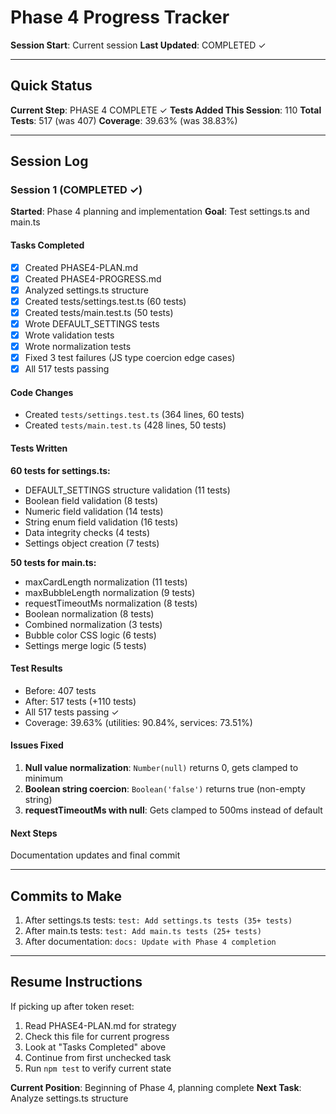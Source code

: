 # Phase 4 Progress Tracker

**Session Start**: Current session
**Last Updated**: COMPLETED ✓

---

## Quick Status

**Current Step**: PHASE 4 COMPLETE ✓
**Tests Added This Session**: 110
**Total Tests**: 517 (was 407)
**Coverage**: 39.63% (was 38.83%)

---

## Session Log

### Session 1 (COMPLETED ✓)

**Started**: Phase 4 planning and implementation
**Goal**: Test settings.ts and main.ts

#### Tasks Completed
- [x] Created PHASE4-PLAN.md
- [x] Created PHASE4-PROGRESS.md
- [x] Analyzed settings.ts structure
- [x] Created tests/settings.test.ts (60 tests)
- [x] Created tests/main.test.ts (50 tests)
- [x] Wrote DEFAULT_SETTINGS tests
- [x] Wrote validation tests
- [x] Wrote normalization tests
- [x] Fixed 3 test failures (JS type coercion edge cases)
- [x] All 517 tests passing

#### Code Changes
- Created `tests/settings.test.ts` (364 lines, 60 tests)
- Created `tests/main.test.ts` (428 lines, 50 tests)

#### Tests Written
**60 tests for settings.ts:**
- DEFAULT_SETTINGS structure validation (11 tests)
- Boolean field validation (8 tests)
- Numeric field validation (14 tests)
- String enum field validation (16 tests)
- Data integrity checks (4 tests)
- Settings object creation (7 tests)

**50 tests for main.ts:**
- maxCardLength normalization (11 tests)
- maxBubbleLength normalization (9 tests)
- requestTimeoutMs normalization (8 tests)
- Boolean normalization (8 tests)
- Combined normalization (3 tests)
- Bubble color CSS logic (6 tests)
- Settings merge logic (5 tests)

#### Test Results
- Before: 407 tests
- After: 517 tests (+110 tests)
- All 517 tests passing ✓
- Coverage: 39.63% (utilities: 90.84%, services: 73.51%)

#### Issues Fixed
1. **Null value normalization**: `Number(null)` returns 0, gets clamped to minimum
2. **Boolean string coercion**: `Boolean('false')` returns true (non-empty string)
3. **requestTimeoutMs with null**: Gets clamped to 500ms instead of default

#### Next Steps
Documentation updates and final commit

---

## Commits to Make

1. After settings.ts tests: `test: Add settings.ts tests (35+ tests)`
2. After main.ts tests: `test: Add main.ts tests (25+ tests)`
3. After documentation: `docs: Update with Phase 4 completion`

---

## Resume Instructions

If picking up after token reset:
1. Read PHASE4-PLAN.md for strategy
2. Check this file for current progress
3. Look at "Tasks Completed" above
4. Continue from first unchecked task
5. Run `npm test` to verify current state

**Current Position**: Beginning of Phase 4, planning complete
**Next Task**: Analyze settings.ts structure
